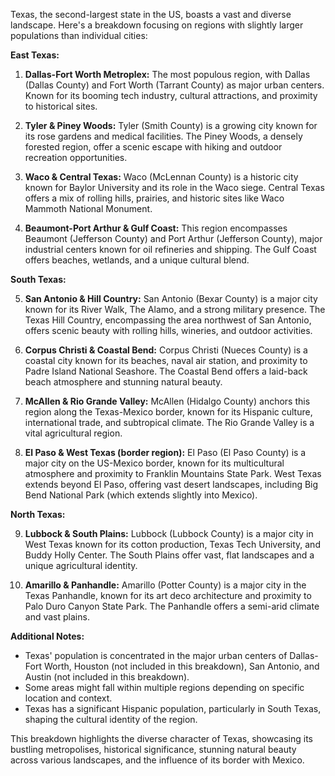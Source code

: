 Texas, the second-largest state in the US, boasts a vast and diverse landscape. Here's a breakdown focusing on regions with slightly larger populations than individual cities:

**East Texas:**

1. **Dallas-Fort Worth Metroplex:** The most populous region, with Dallas (Dallas County) and Fort Worth (Tarrant County) as major urban centers. Known for its booming tech industry, cultural attractions, and proximity to historical sites.

2. **Tyler & Piney Woods:** Tyler (Smith County) is a growing city known for its rose gardens and medical facilities. The Piney Woods, a densely forested region, offer a scenic escape with hiking and outdoor recreation opportunities.

3. **Waco & Central Texas:** Waco (McLennan County) is a historic city known for Baylor University and its role in the Waco siege. Central Texas offers a mix of rolling hills, prairies, and historic sites like Waco Mammoth National Monument.

4. **Beaumont-Port Arthur & Gulf Coast:** This region encompasses Beaumont (Jefferson County) and Port Arthur (Jefferson County), major industrial centers known for oil refineries and shipping. The Gulf Coast offers beaches, wetlands, and a unique cultural blend.

**South Texas:**

5. **San Antonio & Hill Country:** San Antonio (Bexar County) is a major city known for its River Walk, The Alamo, and a strong military presence. The Texas Hill Country, encompassing the area northwest of San Antonio, offers scenic beauty with rolling hills, wineries, and outdoor activities.

6. **Corpus Christi & Coastal Bend:** Corpus Christi (Nueces County) is a coastal city known for its beaches, naval air station, and proximity to Padre Island National Seashore. The Coastal Bend offers a laid-back beach atmosphere and stunning natural beauty.

7. **McAllen & Rio Grande Valley:** McAllen (Hidalgo County) anchors this region along the Texas-Mexico border, known for its Hispanic culture, international trade, and subtropical climate. The Rio Grande Valley is a vital agricultural region.

8. **El Paso & West Texas (border region):** El Paso (El Paso County) is a major city on the US-Mexico border, known for its multicultural atmosphere and proximity to Franklin Mountains State Park. West Texas extends beyond El Paso, offering vast desert landscapes, including Big Bend National Park (which extends slightly into Mexico).

**North Texas:**

9. **Lubbock & South Plains:** Lubbock (Lubbock County) is a major city in West Texas known for its cotton production, Texas Tech University, and Buddy Holly Center. The South Plains offer vast, flat landscapes and a unique agricultural identity.

10. **Amarillo & Panhandle:** Amarillo (Potter County) is a major city in the Texas Panhandle, known for its art deco architecture and proximity to Palo Duro Canyon State Park. The Panhandle offers a semi-arid climate and vast plains.

**Additional Notes:**

- Texas' population is concentrated in the major urban centers of Dallas-Fort Worth, Houston (not included in this breakdown), San Antonio, and Austin (not included in this breakdown).
- Some areas might fall within multiple regions depending on specific location and context.
- Texas has a significant Hispanic population, particularly in South Texas, shaping the cultural identity of the region.

This breakdown highlights the diverse character of Texas, showcasing its bustling metropolises, historical significance, stunning natural beauty across various landscapes, and the influence of its border with Mexico.
